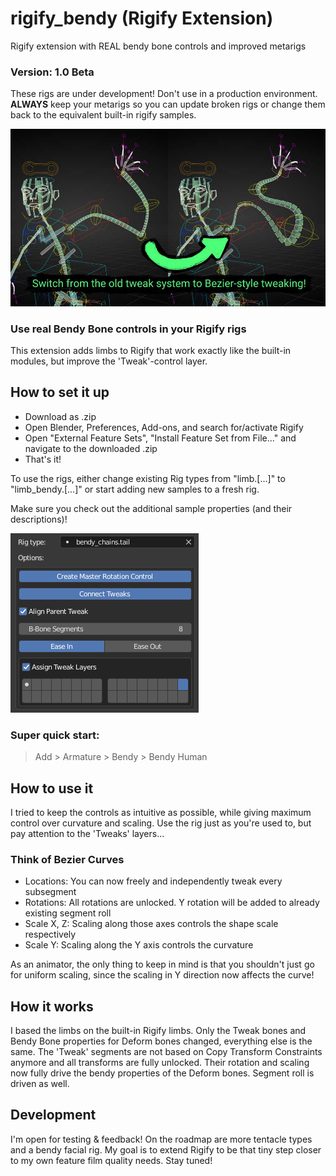 # rigify_bendy (Rigify Extension)

Rigify extension with REAL bendy bone controls and improved metarigs

### Version: 1.0 Beta

These rigs are under development! Don't use in a production environment.
**ALWAYS** keep your metarigs so you can update broken rigs or change them back to the equivalent built-in rigify samples.

![Rigify Bendy Description](/images/rigify_bendy.jpg)

### Use real Bendy Bone controls in your Rigify rigs

This extension adds limbs to Rigify that work exactly like the built-in modules, but improve the 'Tweak'-control layer.

## How to set it up

* Download as .zip
* Open Blender, Preferences, Add-ons, and search for/activate Rigify
* Open "External Feature Sets", "Install Feature Set from File..." and navigate to the downloaded .zip
* That's it!

To use the rigs, either change existing Rig types from "limb.[...]" to "limb_bendy.[...]" or start adding new samples to a fresh rig.

Make sure you check out the additional sample properties (and their descriptions)!

![Rigify Bendy Properties](/images/rigify_bendy_properties.png)

### Super quick start:
> Add > Armature > Bendy > Bendy Human

## How to use it

I tried to keep the controls as intuitive as possible, while giving maximum control over curvature and scaling.
Use the rig just as you're used to, but pay attention to the 'Tweaks' layers...

### Think of Bezier Curves
* Locations: You can now freely and independently tweak every subsegment
* Rotations: All rotations are unlocked. Y rotation will be added to already existing segment roll
* Scale X, Z: Scaling along those axes controls the shape scale respectively
* Scale Y: Scaling along the Y axis controls the curvature

As an animator, the only thing to keep in mind is that you shouldn't just go for uniform scaling, since the scaling in Y direction now affects the curve!

## How it works

I based the limbs on the built-in Rigify limbs. Only the Tweak bones and Bendy Bone properties for Deform bones changed, everything else is the same.
The 'Tweak' segments are not based on Copy Transform Constraints anymore and all transforms are fully unlocked.
Their rotation and scaling now fully drive the bendy properties of the Deform bones. Segment roll is driven as well.

## Development

I'm open for testing & feedback!
On the roadmap are more tentacle types and a bendy facial rig.
My goal is to extend Rigify to be that tiny step closer to my own feature film quality needs.
Stay tuned!